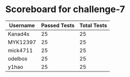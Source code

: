 # Scoreboard for challenge-7
| Username   | Passed Tests | Total Tests |
|------------|--------------|-------------|
| Kanad4s | 25 | 25 |
| MYK12397 | 25 | 25 |
| mick4711 | 25 | 25 |
| odelbos | 25 | 25 |
| y1hao | 25 | 25 |
